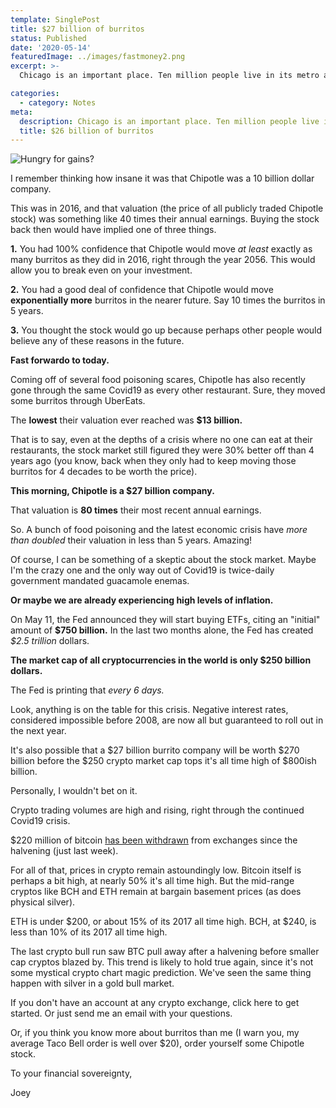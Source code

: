 ```yaml
---
template: SinglePost
title: $27 billion of burritos
status: Published
date: '2020-05-14'
featuredImage: ../images/fastmoney2.png
excerpt: >-
  Chicago is an important place. Ten million people live in its metro area. Its GDP edged past Switzerland in 2018, making it higher than all but 19 nations.

categories:
  - category: Notes
meta:
  description: Chicago is an important place. Ten million people live in its metro area. Its GDP edged past Switzerland in 2018, making it higher than all but 19 nations.
  title: $26 billion of burritos
---
```


![Hungry for gains?](../images/fastmoney2.png)

I remember thinking how insane it was that Chipotle was a 10 billion dollar company.

This was in 2016, and that valuation (the price of all publicly traded Chipotle stock) was something like 40 times their annual earnings. Buying the stock back then would have implied one of three things.

**1\.** You had 100% confidence that Chipotle would move _at least_ exactly as many burritos as they did in 2016, right through the year 2056. This would allow you to break even on your investment.

**2\.** You had a good deal of confidence that Chipotle would move **exponentially more** burritos in the nearer future. Say 10 times the burritos in 5 years.

**3\.** You thought the stock would go up because perhaps other people would believe any of these reasons in the future.

**Fast forwardo to today.**

Coming off of several food poisoning scares, Chipotle has also recently gone through the same Covid19 as every other restaurant. Sure, they moved some burritos through UberEats.

The **lowest** their valuation ever reached was **\$13 billion.**

That is to say, even at the depths of a crisis where no one can eat at their restaurants, the stock market still figured they were 30% better off than 4 years ago (you know, back when they only had to keep moving those burritos for 4 decades to be worth the price).

**This morning, Chipotle is a \$27 billion company.**

That valuation is **80 times** their most recent annual earnings.

So. A bunch of food poisoning and the latest economic crisis have _more than doubled_ their valuation in less than 5 years. Amazing!

Of course, I can be something of a skeptic about the stock market. Maybe I'm the crazy one and the only way out of Covid19 is twice-daily government mandated guacamole enemas.

**Or maybe we are already experiencing high levels of inflation.**

On May 11, the Fed announced they will start buying ETFs, citing an "initial" amount of **\$750 billion.** In the last two months alone, the Fed has created _\$2.5 trillion_ dollars.

**The market cap of all cryptocurrencies in the world is only \$250 billion dollars.**

The Fed is printing that _every 6 days._

Look, anything is on the table for this crisis. Negative interest rates, considered impossible before 2008, are now all but guaranteed to roll out in the next year.

It's also possible that a $27 billion burrito company will be worth $270 billion before the $250 crypto market cap tops it's all time high of $800ish billion.

Personally, I wouldn't bet on it.

Crypto trading volumes are high and rising, right through the continued Covid19 crisis.

\$220 million of bitcoin [has been withdrawn](https://news.bitcoin.com/more-than-220m-in-bitcoin-withdrawn-from-crypto-exchanges-since-the-halving/) from exchanges since the halvening (just last week).

For all of that, prices in crypto remain astoundingly low. Bitcoin itself is perhaps a bit high, at nearly 50% it's all time high. But the mid-range cryptos like BCH and ETH remain at bargain basement prices (as does physical silver).

ETH is under \$200, or about 15% of its 2017 all time high. BCH, at \$240, is less than 10% of its 2017 all time high.

The last crypto bull run saw BTC pull away after a halvening before smaller cap cryptos blazed by. This trend is likely to hold true again, since it's not some mystical crypto chart magic prediction. We've seen the same thing happen with silver in a gold bull market.

If you don't have an account at any crypto exchange, click here to get started. Or just send me an email with your questions.

Or, if you think you know more about burritos than me (I warn you, my average Taco Bell order is well over \$20), order yourself some Chipotle stock.

To your financial sovereignty,

Joey
